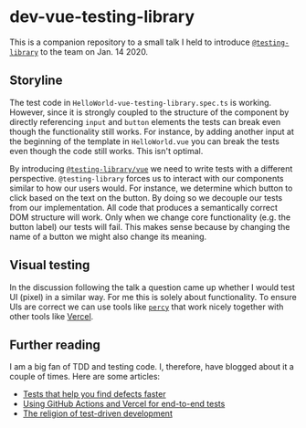 # dev-vue-testing-library

This is a companion repository to a small talk I held to introduce [`@testing-library`](https://testing-library.com/) to the team on Jan. 14 2020.

## Storyline

The test code in `HelloWorld-vue-testing-library.spec.ts` is working.
However, since it is strongly coupled to the structure of the component by directly referencing `input` and `button` elements the tests can break even though the functionality still works.
For instance, by adding another input at the beginning of the template in `HelloWorld.vue` you can break the tests even though the code still works.
This isn't optimal.

By introducing [`@testing-library/vue`](https://testing-library.com/docs/vue-testing-library/intro) we need to write tests with a different perspective.
`@testing-library` forces us to interact with our components similar to how our users would.
For instance, we determine which button to click based on the text on the button.
By doing so we decouple our tests from our implementation.
All code that produces a semantically correct DOM structure will work.
Only when we change core functionality (e.g. the button label) our tests will fail.
This makes sense because by changing the name of a button we might also change its meaning.

## Visual testing

In the discussion following the talk a question came up whether I would test UI (pixel) in a similar way.
For me this is solely about functionality.
To ensure UIs are correct we can use tools like [`percy`](https://percy.io/) that work nicely together with other tools like [Vercel](https://vercel.com/).

## Further reading

I am a big fan of TDD and testing code.
I, therefore, have blogged about it a couple of times.
Here are some articles:

- [Tests that help you find defects faster](https://philgiese.com/post/tests-that-help-you-find-defects-faster)
- [Using GitHub Actions and Vercel for end-to-end tests](https://philgiese.com/post/e2e-with-vercel)
- [The religion of test-driven development](https://philgiese.com/post/the-religion-of-test-driven-development)
